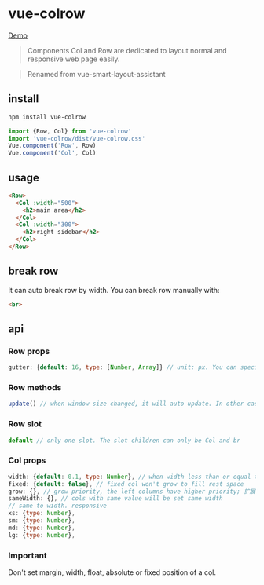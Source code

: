 # vue-colrow
[Demo](https://codepen.io/phphe/pen/KREQXa)
> Components Col and Row are dedicated to layout normal and responsive web page easily.

> Renamed from vue-smart-layout-assistant

## install
```sh
npm install vue-colrow
```
```js
import {Row, Col} from 'vue-colrow'
import 'vue-colrow/dist/vue-colrow.css'
Vue.component('Row', Row)
Vue.component('Col', Col)
```
## usage
```html
<Row>
  <Col :width="500">
    <h2>main area</h2>
  </Col>
  <Col :width="300">
    <h2>right sidebar</h2>
  </Col>
</Row>
```
## break row
It can auto break row by width. You can break row manually with:
```html
<br>
```
## api
### Row props
```js
gutter: {default: 16, type: [Number, Array]} // unit: px. You can specify the column spacing for the x and y axes by ayyay([x, y])
```
### Row methods
```js
update() // when window size changed, it will auto update. In other cases, you need to call it manually.
```
### Row slot
```js
default // only one slot. The slot children can only be Col and br
```
### Col props
```js
width: {default: 0.1, type: Number}, // when width less than or equal to 1, it will be consider as percentage, or px width
fixed: {default: false}, // fixed col won't grow to fill rest space
grow: {}, // grow priority, the left columns have higher priority; 扩展的优先级, 靠前的更优先
sameWidth: {}, // cols with same value will be set same width
// same to width. responsive
xs: {type: Number},
sm: {type: Number},
md: {type: Number},
lg: {type: Number},
```
### Important
Don't set margin, width, float, absolute or fixed position of a col.
